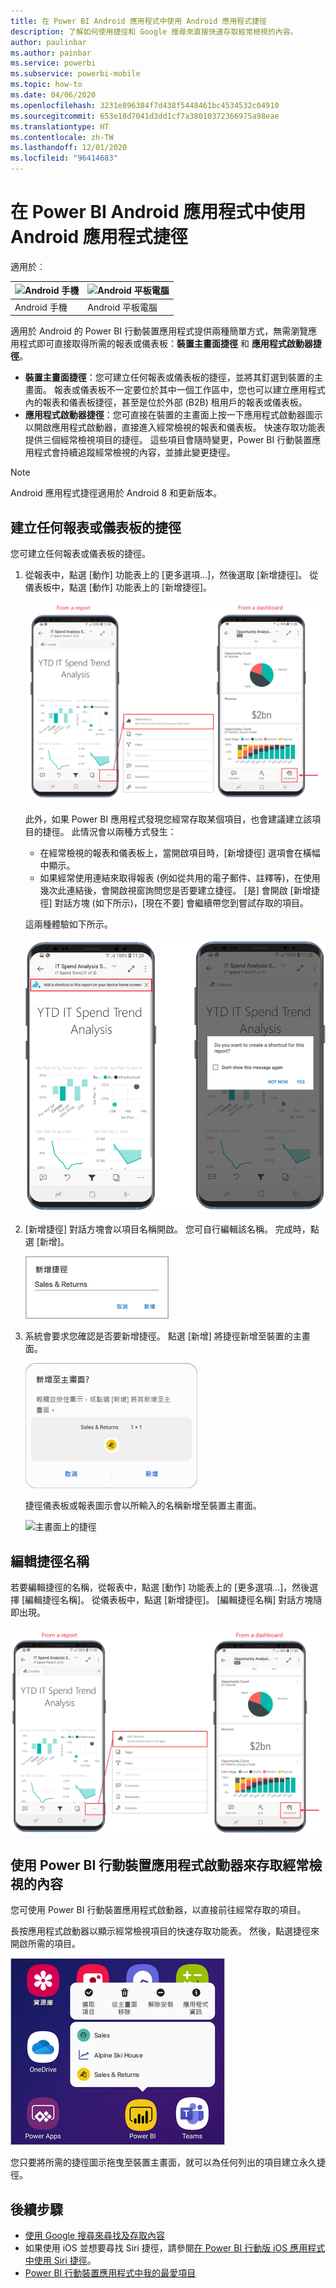 ```yaml
---
title: 在 Power BI Android 應用程式中使用 Android 應用程式捷徑
description: 了解如何使用捷徑和 Google 搜尋來直接快速存取經常檢視的內容。
author: paulinbar
ms.author: painbar
ms.service: powerbi
ms.subservice: powerbi-mobile
ms.topic: how-to
ms.date: 04/06/2020
ms.openlocfilehash: 3231e896384f7d438f5448461bc4534532c04910
ms.sourcegitcommit: 653e18d7041d3dd1cf7a38010372366975a98eae
ms.translationtype: HT
ms.contentlocale: zh-TW
ms.lasthandoff: 12/01/2020
ms.locfileid: "96414683"
---
```

# <a name="use-android-app-shortcuts-in-the-power-bi-android-app"></a>在 Power BI Android 應用程式中使用 Android 應用程式捷徑

適用於︰

| ![Android 手機](./media/mobile-app-quick-access-shortcuts/android-logo-40-px.png) | ![Android 平板電腦](./media/mobile-app-quick-access-shortcuts/android-logo-40-px.png) |
|:--- |:--- |
| Android 手機 |Android 平板電腦 |

適用於 Android 的 Power BI 行動裝置應用程式提供兩種簡單方式，無需瀏覽應用程式即可直接取得所需的報表或儀表板：**裝置主畫面捷徑** 和 **應用程式啟動器捷徑**。
 * **裝置主畫面捷徑**：您可建立任何報表或儀表板的捷徑，並將其釘選到裝置的主畫面。 報表或儀表板不一定要位於其中一個工作區中，您也可以建立應用程式內的報表和儀表板捷徑，甚至是位於外部 (B2B) 租用戶的報表或儀表板。
 * **應用程式啟動器捷徑**：您可直接在裝置的主畫面上按一下應用程式啟動器圖示以開啟應用程式啟動器，直接進入經常檢視的報表和儀表板。 快速存取功能表提供三個經常檢視項目的捷徑。 這些項目會隨時變更，Power BI 行動裝置應用程式會持續追蹤經常檢視的內容，並據此變更捷徑。

 >[!NOTE]
 >Android 應用程式捷徑適用於 Android 8 和更新版本。

## <a name="create-a-shortcut-to-any-report-or-dashboard"></a>建立任何報表或儀表板的捷徑

您可建立任何報表或儀表板的捷徑。

1. 從報表中，點選 [動作] 功能表上的 [更多選項...]，然後選取 [新增捷徑]。 從儀表板中，點選 [動作] 功能表上的 [新增捷徑]。

   ![新增捷徑動作功能表](media/mobile-app-quick-access-shortcuts/mobile-add-shortcut-action-menu.png)

   此外，如果 Power BI 應用程式發現您經常存取某個項目，也會建議建立該項目的捷徑。 此情況會以兩種方式發生：
   * 在經常檢視的報表和儀表板上，當開啟項目時，[新增捷徑] 選項會在橫幅中顯示。
   * 如果經常使用連結來取得報表 (例如從共用的電子郵件、註釋等)，在使用幾次此連結後，會開啟視窗詢問您是否要建立捷徑。 [是] 會開啟 [新增捷徑] 對話方塊 (如下所示)，[現在不要] 會繼續帶您到嘗試存取的項目。
   
   這兩種體驗如下所示。

   ![新增捷徑橫幅](media/mobile-app-quick-access-shortcuts/mobile-add-shortcut-banner.png)

 1. [新增捷徑] 對話方塊會以項目名稱開啟。 您可自行編輯該名稱。 完成時，點選 [新增]。

    ![新增捷徑對話方塊](media/mobile-app-quick-access-shortcuts/mobile-add-shortcut-dialog.png)

1. 系統會要求您確認是否要新增捷徑。 點選 [新增] 將捷徑新增至裝置的主畫面。

   ![確認捷徑](media/mobile-app-quick-access-shortcuts/mobile-confirm-shortcut.png)

   捷徑儀表板或報表圖示會以所輸入的名稱新增至裝置主畫面。

   ![主畫面上的捷徑](media/mobile-app-quick-access-shortcuts/mobile-shortcut-on-home-screen.png)

## <a name="edit-the-shortcut-name"></a>編輯捷徑名稱

若要編輯捷徑的名稱，從報表中，點選 [動作] 功能表上的 [更多選項...]，然後選擇 [編輯捷徑名稱]。 從儀表板中，點選 [新增捷徑]。 [編輯捷徑名稱] 對話方塊隨即出現。

 ![編輯捷徑名稱](media/mobile-app-quick-access-shortcuts/mobile-edit-shortcut.png)

## <a name="use-the-power-bi-mobile-app-launcher-to-access-frequently-viewed-content"></a>使用 Power BI 行動裝置應用程式啟動器來存取經常檢視的內容

您可使用 Power BI 行動裝置應用程式啟動器，以直接前往經常存取的項目。

長按應用程式啟動器以顯示經常檢視項目的快速存取功能表。 然後，點選捷徑來開啟所需的項目。

![行動裝置應用程式啟動器的快速存取功能表](media/mobile-app-quick-access-shortcuts/mobile-shortcut-from-quick-access-menu.png)

您只要將所需的捷徑圖示拖曳至裝置主畫面，就可以為任何列出的項目建立永久捷徑。

## <a name="next-steps"></a>後續步驟
* [使用 Google 搜尋來尋找及存取內容](mobile-app-find-access-google-search.md)
* 如果使用 iOS 並想要尋找 Siri 捷徑，請參閱[在 Power BI 行動版 iOS 應用程式中使用 Siri 捷徑](mobile-apps-ios-siri-shortcuts.md)。
* [Power BI 行動裝置應用程式中我的最愛項目](mobile-apps-favorites.md)

